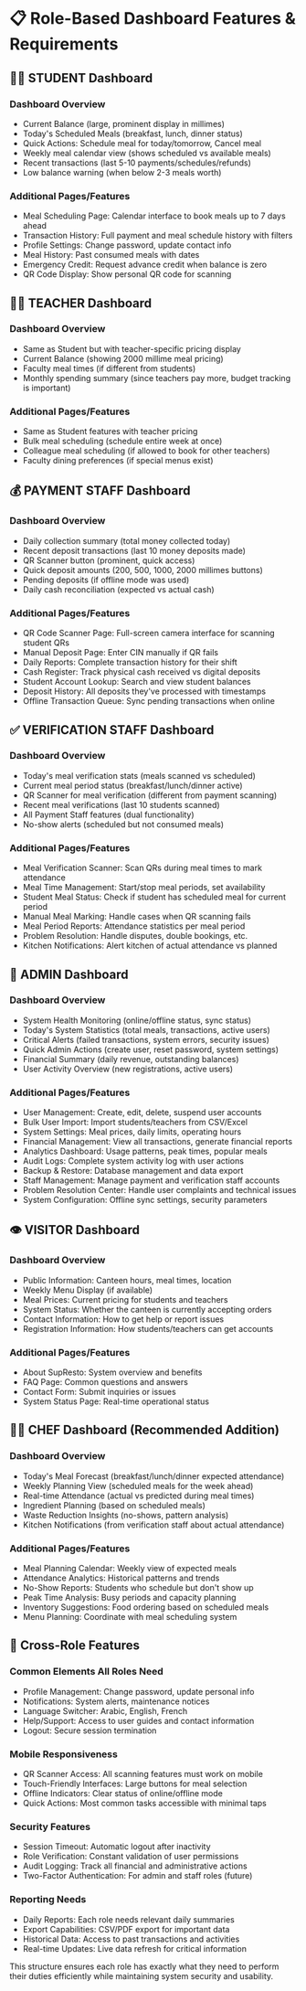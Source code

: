 # 📋 Role-Based Dashboard Features & Requirements

## 👨‍🎓 STUDENT Dashboard
### Dashboard Overview
- Current Balance (large, prominent display in millimes)
- Today's Scheduled Meals (breakfast, lunch, dinner status)
- Quick Actions: Schedule meal for today/tomorrow, Cancel meal
- Weekly meal calendar view (shows scheduled vs available meals)
- Recent transactions (last 5-10 payments/schedules/refunds)
- Low balance warning (when below 2-3 meals worth)

### Additional Pages/Features
- Meal Scheduling Page: Calendar interface to book meals up to 7 days ahead
- Transaction History: Full payment and meal schedule history with filters
- Profile Settings: Change password, update contact info
- Meal History: Past consumed meals with dates
- Emergency Credit: Request advance credit when balance is zero
- QR Code Display: Show personal QR code for scanning

## 👨‍🏫 TEACHER Dashboard
### Dashboard Overview
- Same as Student but with teacher-specific pricing display
- Current Balance (showing 2000 millime meal pricing)
- Faculty meal times (if different from students)
- Monthly spending summary (since teachers pay more, budget tracking is important)

### Additional Pages/Features
- Same as Student features with teacher pricing
- Bulk meal scheduling (schedule entire week at once)
- Colleague meal scheduling (if allowed to book for other teachers)
- Faculty dining preferences (if special menus exist)

## 💰 PAYMENT STAFF Dashboard
### Dashboard Overview
- Daily collection summary (total money collected today)
- Recent deposit transactions (last 10 money deposits made)
- QR Scanner button (prominent, quick access)
- Quick deposit amounts (200, 500, 1000, 2000 millimes buttons)
- Pending deposits (if offline mode was used)
- Daily cash reconciliation (expected vs actual cash)

### Additional Pages/Features
- QR Code Scanner Page: Full-screen camera interface for scanning student QRs
- Manual Deposit Page: Enter CIN manually if QR fails
- Daily Reports: Complete transaction history for their shift
- Cash Register: Track physical cash received vs digital deposits
- Student Account Lookup: Search and view student balances
- Deposit History: All deposits they've processed with timestamps
- Offline Transaction Queue: Sync pending transactions when online

## ✅ VERIFICATION STAFF Dashboard
### Dashboard Overview
- Today's meal verification stats (meals scanned vs scheduled)
- Current meal period status (breakfast/lunch/dinner active)
- QR Scanner for meal verification (different from payment scanning)
- Recent meal verifications (last 10 students scanned)
- All Payment Staff features (dual functionality)
- No-show alerts (scheduled but not consumed meals)

### Additional Pages/Features
- Meal Verification Scanner: Scan QRs during meal times to mark attendance
- Meal Time Management: Start/stop meal periods, set availability
- Student Meal Status: Check if student has scheduled meal for current period
- Manual Meal Marking: Handle cases when QR scanning fails
- Meal Period Reports: Attendance statistics per meal period
- Problem Resolution: Handle disputes, double bookings, etc.
- Kitchen Notifications: Alert kitchen of actual attendance vs planned

## 🔧 ADMIN Dashboard
### Dashboard Overview
- System Health Monitoring (online/offline status, sync status)
- Today's System Statistics (total meals, transactions, active users)
- Critical Alerts (failed transactions, system errors, security issues)
- Quick Admin Actions (create user, reset password, system settings)
- Financial Summary (daily revenue, outstanding balances)
- User Activity Overview (new registrations, active users)

### Additional Pages/Features
- User Management: Create, edit, delete, suspend user accounts
- Bulk User Import: Import students/teachers from CSV/Excel
- System Settings: Meal prices, daily limits, operating hours
- Financial Management: View all transactions, generate financial reports
- Analytics Dashboard: Usage patterns, peak times, popular meals
- Audit Logs: Complete system activity log with user actions
- Backup & Restore: Database management and data export
- Staff Management: Manage payment and verification staff accounts
- Problem Resolution Center: Handle user complaints and technical issues
- System Configuration: Offline sync settings, security parameters

## 👁️ VISITOR Dashboard
### Dashboard Overview
- Public Information: Canteen hours, meal times, location
- Weekly Menu Display (if available)
- Meal Prices: Current pricing for students and teachers
- System Status: Whether the canteen is currently accepting orders
- Contact Information: How to get help or report issues
- Registration Information: How students/teachers can get accounts

### Additional Pages/Features
- About SupResto: System overview and benefits
- FAQ Page: Common questions and answers
- Contact Form: Submit inquiries or issues
- System Status Page: Real-time operational status

## 👨‍🍳 CHEF Dashboard (Recommended Addition)
### Dashboard Overview
- Today's Meal Forecast (breakfast/lunch/dinner expected attendance)
- Weekly Planning View (scheduled meals for the week ahead)
- Real-time Attendance (actual vs predicted during meal times)
- Ingredient Planning (based on scheduled meals)
- Waste Reduction Insights (no-shows, pattern analysis)
- Kitchen Notifications (from verification staff about actual attendance)

### Additional Pages/Features
- Meal Planning Calendar: Weekly view of expected meals
- Attendance Analytics: Historical patterns and trends
- No-Show Reports: Students who schedule but don't show up
- Peak Time Analysis: Busy periods and capacity planning
- Inventory Suggestions: Food ordering based on scheduled meals
- Menu Planning: Coordinate with meal scheduling system

## 🔗 Cross-Role Features
### Common Elements All Roles Need
- Profile Management: Change password, update personal info
- Notifications: System alerts, maintenance notices
- Language Switcher: Arabic, English, French
- Help/Support: Access to user guides and contact information
- Logout: Secure session termination

### Mobile Responsiveness
- QR Scanner Access: All scanning features must work on mobile
- Touch-Friendly Interfaces: Large buttons for meal selection
- Offline Indicators: Clear status of online/offline mode
- Quick Actions: Most common tasks accessible with minimal taps

### Security Features
- Session Timeout: Automatic logout after inactivity
- Role Verification: Constant validation of user permissions
- Audit Logging: Track all financial and administrative actions
- Two-Factor Authentication: For admin and staff roles (future)

### Reporting Needs
- Daily Reports: Each role needs relevant daily summaries
- Export Capabilities: CSV/PDF export for important data
- Historical Data: Access to past transactions and activities
- Real-time Updates: Live data refresh for critical information

This structure ensures each role has exactly what they need to perform their duties efficiently while maintaining system security and usability.